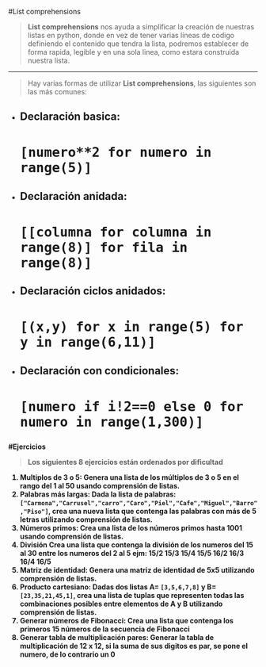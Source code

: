 #List comprehensions
> **List comprehensions** nos ayuda a simplificar la creación de nuestras listas en python, donde en vez de tener varias líneas de codigo definiendo el contenido que tendra la lista, podremos establecer de forma rapida, legible y en una sola linea, como estara construida nuestra lista.
---
> Hay varias formas de utilizar **List comprehensions**, las siguientes son las más comunes:
<ul>
  <li>
      <h2><b>Declaración basica:<b/><h2/>
      <code>[numero**2 for numero in range(5)]</code>
  </li>
    <li>
      <h2><b>Declaración anidada:<b/><h2/>
      <code>[[columna for columna in range(8)] for fila in range(8)]</code>
  </li>
  <li>
      <h2><b>Declaración ciclos anidados:<b/><h2/>
      <code>[(x,y) for x in range(5) for y in range(6,11)]</code>
  </li>
  <li>
      <h2><b>Declaración con condicionales:<b/><h2/>
      <code>[numero if i!2==0 else 0 for numero in range(1,300)]</code>
  </li>
</ul>


#**Ejercicios**
>Los siguientes 8 ejercicios están ordenados por dificultad
1. **Multiplos de 3 o 5**: Genera una lista de los múltiplos de 3 o 5 en el rango del 1 al 50 usando comprensión de listas.
2. **Palabras más largas**: Dada la lista de palabras: `["Carmona","Carrusel","carro","Caro","Piel","Cafe","Miguel","Barro","Piso"]`, crea una nueva lista que contenga las palabras con más de 5 letras utilizando comprensión de listas.
3. **Números primos**: Crea una lista de los números primos hasta 1001 usando comprensión de listas.
4. **División** Crea una lista que contenga la división de los numeros del 15 al 30 entre los numeros del 2 al 5 ejm: 15/2 15/3 15/4 15/5 16/2 16/3 16/4 16/5
5. **Matriz de identidad**: Genera una matriz de identidad de 5x5 utilizando comprensión de listas.
6. **Producto cartesiano**: Dadas dos listas A= `[3,5,6,7,8]` y B=`[23,35,21,45,1]`, crea una lista de tuplas que representen todas las combinaciones posibles entre elementos de A y B utilizando comprensión de listas.
7. **Generar números de Fibonacci**: Crea una lista que contenga los primeros 15 números de la secuencia de Fibonacci
8. **Generar tabla de multiplicación pares**: Generar la tabla de multiplicación de 12 x 12, si la suma de sus digitos es par, se pone el numero, de lo contrario un 0